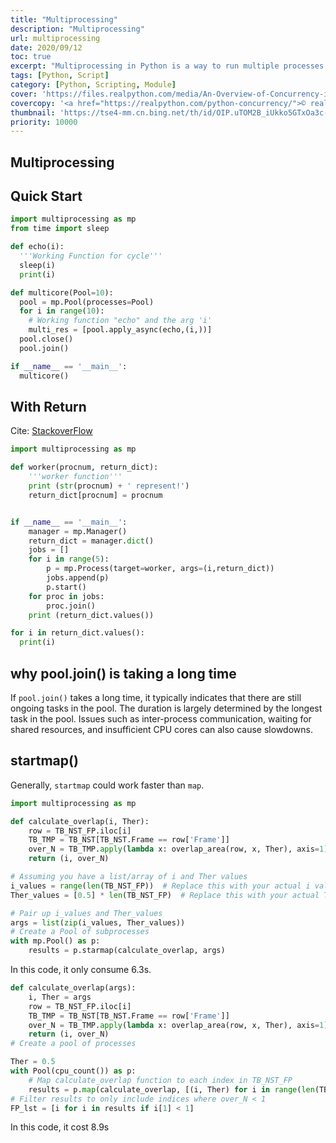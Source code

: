 ```yaml
---
title: "Multiprocessing"
description: "Multiprocessing"
url: multiprocessing
date: 2020/09/12
toc: true
excerpt: "Multiprocessing in Python is a way to run multiple processes simultaneously using multiple CPUs or cores. It allows for faster processing of data by dividing the task into smaller sub-tasks that can be executed in parallel. Python's multiprocessing module provides easy-to-use APIs for implementing multiprocessing in Python. <a title='GhatGPT'>Who said this?</a>"
tags: [Python, Script]
category: [Python, Scripting, Module]
cover: 'https://files.realpython.com/media/An-Overview-of-Concurrency-in-Python_Watermarked.c54c399ccb32.jpg'
covercopy: '<a href="https://realpython.com/python-concurrency/">© realpython.com</a>'
thumbnail: 'https://tse4-mm.cn.bing.net/th/id/OIP.uTOM2B_iUkko5GTxOa3c-wAAAA'
priority: 10000
---
```


## Multiprocessing

## Quick Start
```python
import multiprocessing as mp
from time import sleep

def echo(i):
  '''Working Function for cycle'''
  sleep(i)
  print(i)

def multicore(Pool=10):
  pool = mp.Pool(processes=Pool)
  for i in range(10):
    # Working function "echo" and the arg 'i'
    multi_res = [pool.apply_async(echo,(i,))]
  pool.close()
  pool.join()

if __name__ == '__main__':
  multicore()
```

## With Return
Cite: [StackoverFlow](https://stackoverflow.com/a/10415215)
```python
import multiprocessing as mp

def worker(procnum, return_dict):
    '''worker function'''
    print (str(procnum) + ' represent!')
    return_dict[procnum] = procnum


if __name__ == '__main__':
    manager = mp.Manager()
    return_dict = manager.dict()
    jobs = []
    for i in range(5):
        p = mp.Process(target=worker, args=(i,return_dict))
        jobs.append(p)
        p.start()
    for proc in jobs:
        proc.join()
    print (return_dict.values())

for i in return_dict.values():
  print(i)
```


## why pool.join() is taking a long time

 If `pool.join()` takes a long time, it typically indicates that there are still ongoing tasks in the pool. The duration is largely determined by the longest task in the pool. Issues such as inter-process communication, waiting for shared resources, and insufficient CPU cores can also cause slowdowns.


## startmap()


Generally, `startmap` could work faster than `map`.

```python
import multiprocessing as mp

def calculate_overlap(i, Ther):
    row = TB_NST_FP.iloc[i]
    TB_TMP = TB_NST[TB_NST.Frame == row['Frame']]
    over_N = TB_TMP.apply(lambda x: overlap_area(row, x, Ther), axis=1).sum()
    return (i, over_N)

# Assuming you have a list/array of i and Ther values
i_values = range(len(TB_NST_FP))  # Replace this with your actual i values
Ther_values = [0.5] * len(TB_NST_FP)  # Replace this with your actual Ther values

# Pair up i_values and Ther_values
args = list(zip(i_values, Ther_values))
# Create a Pool of subprocesses
with mp.Pool() as p:
    results = p.starmap(calculate_overlap, args)
```

In this code, it only consume 6.3s.

```python
def calculate_overlap(args):
    i, Ther = args
    row = TB_NST_FP.iloc[i]
    TB_TMP = TB_NST[TB_NST.Frame == row['Frame']]
    over_N = TB_TMP.apply(lambda x: overlap_area(row, x, Ther), axis=1).sum()
    return (i, over_N)
# Create a pool of processes

Ther = 0.5
with Pool(cpu_count()) as p:
    # Map calculate_overlap function to each index in TB_NST_FP
    results = p.map(calculate_overlap, [(i, Ther) for i in range(len(TB_NST_FP))])
# Filter results to only include indices where over_N < 1
FP_lst = [i for i in results if i[1] < 1]
```

In this code, it cost 8.9s
